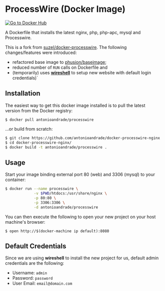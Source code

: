 # ProcessWire (Docker Image)

[![Go to Docker Hub](https://img.shields.io/badge/Docker%20Hub-%E2%86%92-blue.svg)](https://hub.docker.com/r/antonioandrade/processwire/)

A Dockerfile that installs the latest nginx, php, php-apc, mysql and Processwire.

This is a fork from [suzel/docker-processwire](https://github.com/suzel/docker-processwire). The following changes/features were introduced:
* refactored base image to [phusion/baseimage](https://hub.docker.com/r/phusion/baseimage/);
* reduced number of `RUN` calls on Dockerfile and
* (temporarily) uses [**wireshell**](wireshell.pw) to setup new website with default login credentials)`


## Installation

The easiest way to get this docker image installed is to pull the latest version from the Docker registry:

```
$ docker pull antonioandrade/processwire
```

...or build from scratch:

```sh
$ git clone https://github.com/antonioandrade/docker-processwire-nginx.git
$ cd docker-processwire-nginx/
$ docker build -t antonioandrade/processwire .
```

## Usage

Start your image binding external port 80 (web) and 3306 (mysql) to your container:

```sh
$ docker run --name processwire \
             -v $PWD/htdocs:/usr/share/nginx \
             -p 80:80 \
             -p 3306:3306 \
             -d antonioandrade/processwire
```

You can then execute the following to open your new project on your host machine's browser:

```
$ open http://$(docker-machine ip default):8080
```

## Default Credentials
Since we are using **wireshell** to install the new project for us, default admin credentials are the following:
* Username: `admin`
* Password: `password`
* User Email: `email@domain.com`